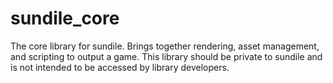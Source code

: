 # sundile_core
The core library for sundile.
Brings together rendering, asset management, and scripting to output a game.
This library should be private to sundile and is not intended to be accessed by library developers.